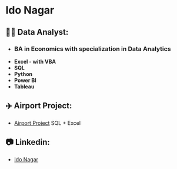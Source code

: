 <h1>Ido Nagar <br/>

<h2>👨‍💻 Data Analyst:</h2>

- <h3>BA in Economics with specialization in Data Analytics</h3>
- <b>Excel - with VBA</b>
- <b>SQL</b>
- <b>Python</b>
- <b>Power BI</b>
- <b>Tableau</b>

<h2>✈️ Airport Project:</h2>

- [Airport Project](https://www.youtube.com/watch?v=a83ASGn_V_s)
SQL + Excel

<h2>📷 Linkedin:</h2>

- [Ido Nagar](https://www.linkedin.com/in/idonagar)
